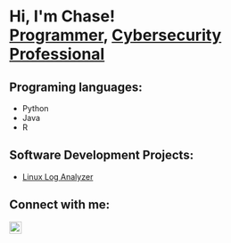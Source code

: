 <h1>Hi, I'm Chase! <br/><a href="https://github.com/Pancakse">Programmer</a>, <a href="https://www.linkedin.com/in/chase-derkacy-a28a2728b/">Cybersecurity Professional</a>

<h2> Programing languages:</h2>

- Python
- Java
- R

<h2> Software Development Projects:</h2>

- [Linux Log Analyzer](https://github.com/Pancakse/linux-log-analyzer)

<h2>  Connect with me:</h2>

[<img align="left" alt="Chase Derkacy | LinkedIn" width="22px" src="https://cdn.jsdelivr.net/npm/simple-icons@v3/icons/linkedin.svg"/>][linkedin]

[linkedin]: https://www.linkedin.com/in/chase-derkacy-a28a2728b/

<!--
**Pancakse/Pancakse** is a ✨ _special_ ✨ repository because its `README.md` (this file) appears on your GitHub profile.

Here are some ideas to get you started:

- 🔭 I’m currently working on ...
- 🌱 I’m currently learning ...
- 👯 I’m looking to collaborate on ...
- 🤔 I’m looking for help with ...
- 💬 Ask me about ...
- 📫 How to reach me: ...
- 😄 Pronouns: ...
- ⚡ Fun fact: ...
-->
